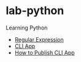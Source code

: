 # lab-python
Learning Python


- [Regular Expression](https://towardsdatascience.com/a-simple-and-intuitive-guide-to-regular-expressions-404b057b1081)
- [CLI App](https://towardsdatascience.com/a-simple-way-to-create-python-cli-app-1a4492c164b6)
- [How to Publish CLI App](https://towardsdatascience.com/how-to-build-and-publish-command-line-applications-with-python-96065049abc1)

